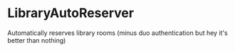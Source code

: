 # LibraryAutoReserver
Automatically reserves library rooms (minus duo authentication but hey it's better than nothing)
